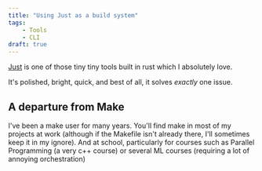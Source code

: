 ```yaml
---
title: "Using Just as a build system"
tags:
    - Tools
    - CLI
draft: true
---
```


[Just](https://just.systems/) is one of those tiny tiny tools built in rust
which I absolutely love.

It's polished, bright, quick, and best of all, it solves _exactly_ one issue.

## A departure from Make

I've been a make user for many years. You'll find make in most of my projects at work
(although if the Makefile isn't already there, I'll sometimes keep it in my ignore).
And at school, particularly for courses such as Parallel Programming (a very c++ course)
or several ML courses (requiring a lot of annoying orchestration)
